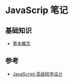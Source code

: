 # JavaScrip 笔记

## 基础知识

* [基本概念](./基础知识/基本概念.md)

## 参考

* [JavaScript 高级程序设计](http://www.ituring.com.cn/book/946)